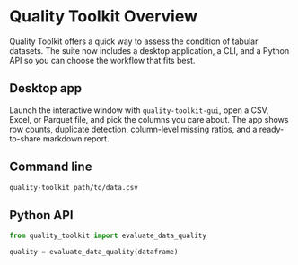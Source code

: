 # Quality Toolkit Overview

Quality Toolkit offers a quick way to assess the condition of tabular datasets. The suite now includes a desktop application, a CLI, and a Python API so you can choose the workflow that fits best.

## Desktop app

Launch the interactive window with `quality-toolkit-gui`, open a CSV, Excel, or Parquet file, and pick the columns you care about. The app shows row counts, duplicate detection, column-level missing ratios, and a ready-to-share markdown report.

## Command line

```bash
quality-toolkit path/to/data.csv
```

## Python API

```python
from quality_toolkit import evaluate_data_quality

quality = evaluate_data_quality(dataframe)
```


